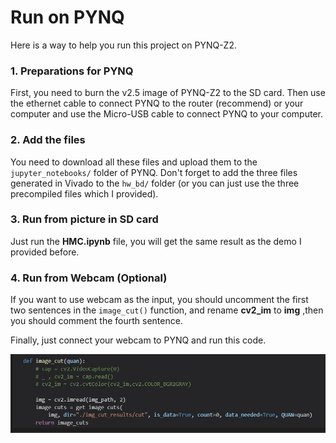 # Run on PYNQ
Here is a way to help you run this project on PYNQ-Z2.

### 1. Preparations for PYNQ

First, you need to burn the v2.5 image of PYNQ-Z2 to the SD card. Then use the ethernet cable to connect PYNQ to the router (recommend) or your computer and use the Micro-USB cable to connect PYNQ to your computer.

### 2. Add the files

You need to download all these files and upload them to the `jupyter_notebooks/` folder of PYNQ. Don't forget to add the three files generated in Vivado to the `hw_bd/` folder (or you can just use the three precompiled files which I provided).

### 3. Run from picture in SD card

Just run the **HMC.ipynb** file, you will get the same result as the demo I provided before.

### 4. Run from Webcam (Optional)

If you want to use webcam as the input, you should uncomment the first two sentences in the `image_cut()` function, and rename **cv2_im** to **img** ,then you should comment the fourth sentence.

Finally, just connect your webcam to PYNQ and run this code.

![pynq_0](images/pynq_0.jpg)